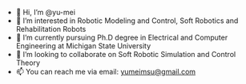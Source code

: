 - 👋 Hi, I’m @yu-mei
- 👀 I’m interested in Robotic Modeling and Control, Soft Robotics and Rehabilitation Robots
- 🌱 I’m currently pursuing Ph.D degree in Electrical and Computer Engineering at Michigan State University
- 💞️ I’m looking to collaborate on Soft Robotic Simulation and Control Theory
- 📫 You can reach me via email: yumeimsu@gmail.com

<!---
yu-mei/yu-mei is a ✨ special ✨ repository because its `README.md` (this file) appears on your GitHub profile.
You can click the Preview link to take a look at your changes.
--->
